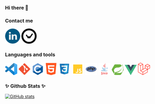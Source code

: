 ### Hi there 👋

### Contact me
<a href="https://www.linkedin.com/in/thomas-morestel/"><img src="./img/linkedin-icon.png" alt="img" width="50"/></a> <a href="https://wakatime.com/@Morestel"><img src="./img/wakatime2.png" width="50" /></a>

### Languages and tools

<img src="./img/vsc.png" width="40" /> <img src="./img/Git_icon.svg.png" width="40" /> <img src="./img/c.png" width="40" /> <img src="./img/html.png" width="40" /> <img src="./img/css.png" width="40" /> <img src="./img/js.png" width="40" /> <img src="./img/php.png" width="40" /> <img src="./img/java.png" width="40" /> <img src="./img/spring-boot.png" width="40" /> <img src="./img/vuejs.png" width="40" /> <img src="./img/laravel.png" width="40" />

### ✨ Github Stats ✨

[![GitHub stats](https://github-readme-stats.vercel.app/api?username=Morestel&show_icons=true&hide_border=false&title_color=3B1F94f&icon_color=FFE500&bg_color=09131B&text_color=ffffff&border_color=0c1a25)](https://github.com/anuraghazra/github-readme-stats)

<!--
**Morestel/Morestel** is a ✨ _special_ ✨ repository because its `README.md` (this file) appears on your GitHub profile.

Here are some ideas to get you started:

- 🔭 I’m currently working on ...
- 🌱 I’m currently learning ...
- 👯 I’m looking to collaborate on ...
- 🤔 I’m looking for help with ...
- 💬 Ask me about ...
- 📫 How to reach me: ...
- 😄 Pronouns: ...
- ⚡ Fun fact: ...
-->
